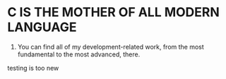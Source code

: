 # C IS THE MOTHER OF ALL MODERN LANGUAGE

1. You can find all of my development-related work, from the most fundamental to the most advanced, there.

testing is too new
